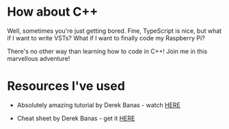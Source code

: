 # How about C++

Well, sometimes you're just getting bored. Fine, TypeScript is nice, but what if I want to write VSTs? What if I want to finally code my Raspberry Pi?

There's no other way than learning how to code in C++! Join me in this marvellous adventure!

# Resources I've used

- Absolutely amazing tutorial by Derek Banas - watch [HERE](https://www.youtube.com/playlist?list=PLGLfVvz_LVvQ9S8YSV0iDsuEU8v11yP9M)

- Cheat sheet by Derek Banas - get it [HERE](http://www.newthinktank.com/2018/03/c-tutorial-26/)
